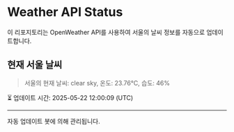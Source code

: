 
# Weather API Status

이 리포지토리는 OpenWeather API를 사용하여 서울의 날씨 정보를 자동으로 업데이트합니다.

## 현재 서울 날씨
> 서울의 현재 날씨: clear sky, 온도: 23.76°C, 습도: 46%

⏳ 업데이트 시간: 2025-05-22 12:00:09 (UTC)

---
자동 업데이트 봇에 의해 관리됩니다.
